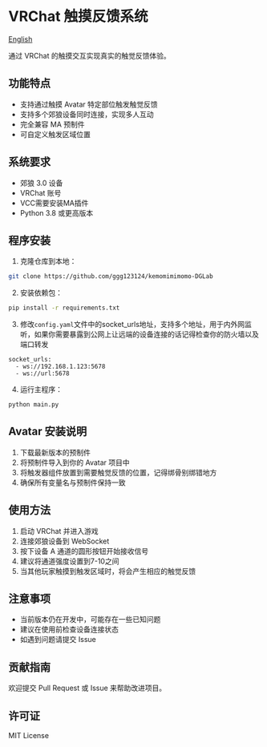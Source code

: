 # VRChat 触摸反馈系统

[English](./README_EN.md)

通过 VRChat 的触摸交互实现真实的触觉反馈体验。

## 功能特点

- 支持通过触摸 Avatar 特定部位触发触觉反馈
- 支持多个郊狼设备同时连接，实现多人互动
- 完全兼容 MA 预制件
- 可自定义触发区域位置

## 系统要求

- 郊狼 3.0 设备
- VRChat 账号
- VCC需要安装MA插件
- Python 3.8 或更高版本

## 程序安装

1. 克隆仓库到本地：
```bash
git clone https://github.com/ggg123124/kemomimimomo-DGLab
```
2. 安装依赖包：
```bash
pip install -r requirements.txt
```
3. 修改`config.yaml`文件中的socket_urls地址，支持多个地址，用于内外网监听，如果你需要暴露到公网上让远端的设备连接的话记得检查你的防火墙以及端口转发
````
socket_urls: 
  - ws://192.168.1.123:5678
  - ws://url:5678
````

4. 运行主程序：
```bash
python main.py
```

## Avatar 安装说明

1. 下载最新版本的预制件
2. 将预制件导入到你的 Avatar 项目中
3. 将触发器组件放置到需要触觉反馈的位置，记得绑骨别绑错地方
4. 确保所有变量名与预制件保持一致

## 使用方法

1. 启动 VRChat 并进入游戏
2. 连接郊狼设备到 WebSocket
3. 按下设备 A 通道的圆形按钮开始接收信号
4. 建议将通道强度设置到7-10之间
5. 当其他玩家触摸到触发区域时，将会产生相应的触觉反馈

## 注意事项

- 当前版本仍在开发中，可能存在一些已知问题
- 建议在使用前检查设备连接状态
- 如遇到问题请提交 Issue

## 贡献指南

欢迎提交 Pull Request 或 Issue 来帮助改进项目。

## 许可证

MIT License

